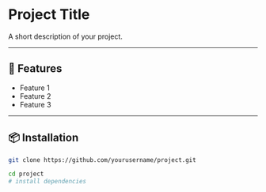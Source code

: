 # Project Title

A short description of your project.

---

## 🚀 Features
- Feature 1  
- Feature 2  
- Feature 3  

---

## 📦 Installation
```bash
git clone https://github.com/yourusername/project.git

cd project
# install dependencies
